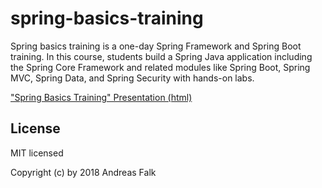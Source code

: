 # spring-basics-training
Spring basics training is a one-day Spring Framework and Spring Boot training. In this course, students build a Spring Java application including the Spring Core Framework and related modules like Spring Boot, Spring MVC, Spring Data, and Spring Security with hands-on labs.

["Spring Basics Training" Presentation (html)](https://andifalk.github.io/spring-basics-training/presentation/index.html)


## License

MIT licensed

Copyright (c) by 2018 Andreas Falk
